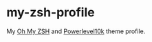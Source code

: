 # my-zsh-profile

My [Oh My ZSH](https://ohmyz.sh/) and [Powerlevel10k](https://github.com/romkatv/powerlevel10k) theme profile.
